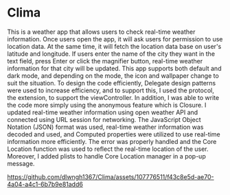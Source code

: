 # Clima

This is a weather app that allows users to check real-time weather information.
Once users open the app, it will ask users for permission to use location data.
At the same time, it will fetch the location data base on user's latitude and longitude.
If users enter the name of the city they want in the text field, press Enter or click the magnifier button, real-time weather information for that city will be updated.
This app supports both default and dark mode, and depending on the mode, the icon and wallpaper change to suit the situation.
To design the code efficiently, Delegate design patterns were used to increase efficiency, and to support this, I used the protocol, the extension, to support the viewController.
In addition, I was able to write the code more simply using the anonymous feature which is Closure.
I updated real-time weather information using open weather API and connected using URL session for networking.
The JavaScript Object Notation (JSON) format was used, real-time weather information was decoded and used, and Computed properties were utilized to use real-time information more efficiently.
The error was properly handled and the Core Location function was used to reflect the real-time location of the user.
Moreover, I added plists to handle Core Location manager in a pop-up message.



https://github.com/dlwngh1367/Clima/assets/107776511/f43c8e5d-ae70-4a04-a4c1-6b7b9e81add6


